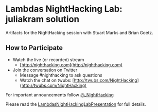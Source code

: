 Lambdas NightHacking Lab: juliakram solution
==============

Artifacts for the NightHacking session with Stuart Marks and Brian Goetz.

## How to Participate

* Watch the live (or recorded) stream
    - [http://nighthacking.com](http://nighthacking.com)
* Join the conversation on Twitter
    - Message #nighthacking to ask questions
    - Watch the chat on twubs: [http://twubs.com/NightHacking](http://twubs.com/NightHacking)

For important announcements follow [@_NightHacking](http://twubs.com/NightHacking)

Please read the [LambdasNightHackingLabPresentation](https://github.com/NightHacking/LambdasHacking/raw/master/LambdasNightHackingLabPresentation.pdf) for full details.
